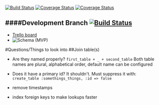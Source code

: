 [![Build Status](https://travis-ci.org/fab9/travis-ci.svg?branch=master)](https://travis-ci.org/fab9/devbootcat)
[![Coverage Status](https://coveralls.io/repos/fab9/devbootcat/badge.png)](https://coveralls.io/r/fab9/devbootcat)
[![Coverage Status](https://coveralls.io/repos/fab9/devbootcat/badge.png?branch=model-tests-fab9)](https://coveralls.io/r/fab9/devbootcat?branch=model-tests-fab9)

####Development Branch
[![Build Status](https://travis-ci.org/fab9/devbootcat.svg?branch=development)](https://travis-ci.org/fab9/devbootcat)
----
- [Trello board](https://trello.com/b/zlkG8OAa/devbootcat)
- ![Schema (MVP)](http://cl.ly/image/2Z3h2I3G1s2A/Image%202014-06-04%20at%204.36.23%20PM.png "")

#Questions/Things to look into
##Join table(s)
- Are they named properly? `first_table + _ + second_table`
  Both table names are plural, alphabetical order, default name can be configured

- Does it have a primary id? It shouldn't. Must suppress it with:
  `create_table :somethings_things, :id => false`

- remove timestamps
- index foreign keys to make lookups faster





